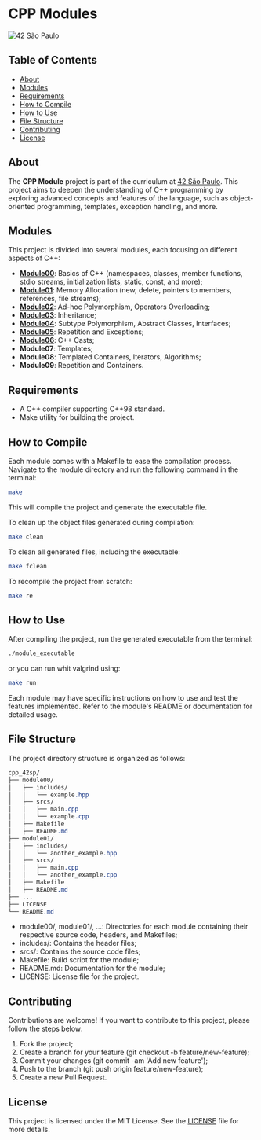 # CPP Modules

![42 São Paulo](https://img.shields.io/badge/42-SP-000000)

## Table of Contents

- [About](#about)
- [Modules](#modules)
- [Requirements](#requirements)
- [How to Compile](#how-to-compile)
- [How to Use](#how-to-use)
- [File Structure](#file-structure)
- [Contributing](#contributing)
- [License](#license)

## About

The **CPP Module** project is part of the curriculum at [42 São Paulo](https://www.42sp.org.br/). This project aims to deepen the understanding of C++ programming by exploring advanced concepts and features of the language, such as object-oriented programming, templates, exception handling, and more.

## Modules

This project is divided into several modules, each focusing on different aspects of C++:

- **[Module00](module00)**: Basics of C++ (namespaces, classes, member functions, stdio streams, initialization lists, static, const, and more);
- **[Module01](module01)**: Memory Allocation (new, delete, pointers to members, references, file streams);
- **[Module02](module02)**: Ad-hoc Polymorphism, Operators Overloading;
- **[Module03](module03)**: Inheritance;
- **[Module04](module04)**: Subtype Polymorphism, Abstract Classes, Interfaces;
- **[Module05](module05)**: Repetition and Exceptions;
- **[Module06](module06)**: C++ Casts;
- **Module07**: Templates;
- **Module08**: Templated Containers, Iterators, Algorithms;
- **Module09**: Repetition and Containers.

## Requirements

- A C++ compiler supporting C++98 standard.
- Make utility for building the project.

## How to Compile

Each module comes with a Makefile to ease the compilation process. Navigate to the module directory and run the following command in the terminal:

```sh
make
```

This will compile the project and generate the executable file.

To clean up the object files generated during compilation:

```sh
make clean
```

To clean all generated files, including the executable:

```sh
make fclean
```

To recompile the project from scratch:

```sh
make re
```

## How to Use

After compiling the project, run the generated executable from the terminal:

```sh
./module_executable
```

or you can run whit valgrind using:

```sh
make run
```

Each module may have specific instructions on how to use and test the features implemented. Refer to the module's README or documentation for detailed usage.

## File Structure

The project directory structure is organized as follows:

```css
cpp_42sp/
├── module00/
│   ├── includes/
│   │   └── example.hpp
│   ├── srcs/
│   │   ├── main.cpp
│   │   └── example.cpp
│   ├── Makefile
│   ├── README.md
├── module01/
│   ├── includes/
│   │   └── another_example.hpp
│   ├── srcs/
│   │   ├── main.cpp
│   │   └── another_example.cpp
│   ├── Makefile
│   ├── README.md
├── ...
├── LICENSE
└── README.md
```

- module00/, module01/, ...: Directories for each module containing their respective source code, headers, and Makefiles;
- includes/: Contains the header files;
- srcs/: Contains the source code files;
- Makefile: Build script for the module;
- README.md: Documentation for the module;
- LICENSE: License file for the project.

## Contributing

Contributions are welcome! If you want to contribute to this project, please follow the steps below:

1. Fork the project;
2. Create a branch for your feature (git checkout -b feature/new-feature);
3. Commit your changes (git commit -am 'Add new feature');
4. Push to the branch (git push origin feature/new-feature);
5. Create a new Pull Request.

## License

This project is licensed under the MIT License. See the [LICENSE](LICENSE.txt) file for more details.
